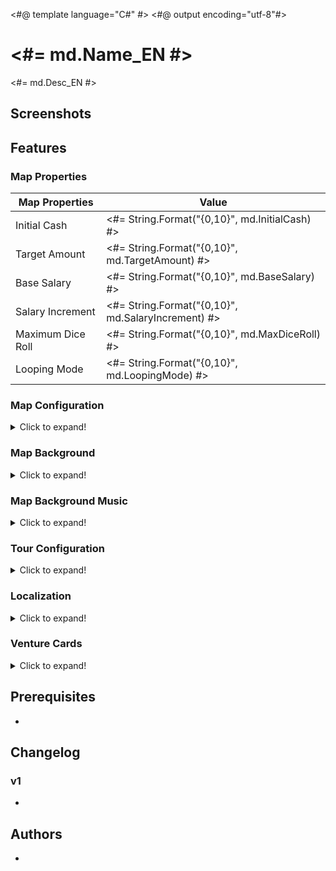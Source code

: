 <#@ template language="C#" #>
<#@ output encoding="utf-8"#>

# <#= md.Name_EN #>

<#= md.Desc_EN #>

## Screenshots

<Placeholder for screenshots>

## Features

### Map Properties

| Map Properties    |      Value |
| ----------------- | ---------- |
| Initial Cash      | <#= String.Format("{0,10}", md.InitialCash) #> |
| Target Amount     | <#= String.Format("{0,10}", md.TargetAmount) #> |
| Base Salary       | <#= String.Format("{0,10}", md.BaseSalary) #> |
| Salary Increment  | <#= String.Format("{0,10}", md.SalaryIncrement) #> |
| Maximum Dice Roll | <#= String.Format("{0,10}", md.MaxDiceRoll) #> |
| Looping Mode      | <#= String.Format("{0,10}", md.LoopingMode) #> |

### Map Configuration

<details>
  <summary>Click to expand!</summary>

| Map Configuration |                Value |
| ----------------- | -------------------- |
| Rules             | <#= String.Format("{0,20}", md.RuleSet) #> |
| Theme             | <#= String.Format("{0,20}", md.Theme) #> |
| FRB File Name 1   | <#= String.Format("{0,20}", md.FrbFile1) #> |
| FRB File Name 2   | <#= String.Format("{0,20}", md.FrbFile2) #> |
| FRB File Name 3   | <#= String.Format("{0,20}", md.FrbFile3) #> |
| FRB File Name 4   | <#= String.Format("{0,20}", md.FrbFile4) #> |

</details>

### Map Background

<details>
  <summary>Click to expand!</summary>

| On  | Background | Description          |
| --- | ---------- | -------------------- |
| <#= md.Background == "bg101"?":o:":"   " #> | bg101      | Trodain Castle       |
| <#= md.Background == "bg109"?":o:":"   " #> | bg109      | The Observatory      |
| <#= md.Background == "bg102"?":o:":"   " #> | bg102      | Ghost Ship           |
| <#= md.Background == "bg105"?":o:":"   " #> | bg105      | Slimenia             |
| <#= md.Background == "bg104"?":o:":"   " #> | bg104      | Mt. Magmageddon      |
| <#= md.Background == "bg106"?":o:":"   " #> | bg106      | Robbin' Hood Ruins   |
| <#= md.Background == "bg004"?":o:":"   " #> | bg004      | Mario Stadium        |
| <#= md.Background == "bg008"?":o:":"   " #> | bg008      | Starship Mario       |
| <#= md.Background == "bg002"?":o:":"   " #> | bg002      | Mario Circuit        |
| <#= md.Background == "bg001"?":o:":"   " #> | bg001      | Yoshi's Island       |
| <#= md.Background == "bg005"?":o:":"   " #> | bg005      | Delfino Plaza        |
| <#= md.Background == "bg003"?":o:":"   " #> | bg003      | Peach's Castle       |
| <#= md.Background == "bg107"?":o:":"   " #> | bg107      | Alefgard             |
| <#= md.Background == "bg006"?":o:":"   " #> | bg006      | Super Mario Bros     |
| <#= md.Background == "bg007"?":o:":"   " #> | bg007      | Bowser's Castle      |
| <#= md.Background == "bg009"?":o:":"   " #> | bg009      | Good Egg Galaxy      |
| <#= md.Background == "bg103"?":o:":"   " #> | bg103      | The Colossus         |
| <#= md.Background == "bg108"?":o:":"   " #> | bg108      | Alltrades Abbey      |
| <#= md.Background == "bg901"?":o:":"   " #> | bg901      | Practice Board       |

</details>

### Map Background Music

<details>
  <summary>Click to expand!</summary>

| On  | BGM | Brsar | Filename                 | Description              |
| --- | --- | ----- | ------------------------ | ------------------------ |
| <#= md.BGMID == 17?":o:":"   " #> |  17 |    29 | 29_BGM_MAP_TRODAIN       | Trodain Castle           |
| <#= md.BGMID == 21?":o:":"   " #> |  21 |    41 | 37_BGM_MAP_ANGEL         | The Observatory          |
| <#= md.BGMID ==  3?":o:":"   " #> |   3 |    31 | 30_BGM_MAP_GHOSTSHIP     | Ghost Ship               |
| <#= md.BGMID ==  6?":o:":"   " #> |   6 |    34 | 33_BGM_MAP_SLABACCA      | Slimenia                 |
| <#= md.BGMID ==  5?":o:":"   " #> |   5 |    33 | 32_BGM_MAP_SINOKAZAN     | Mt. Magmageddon          |
| <#= md.BGMID ==  7?":o:":"   " #> |   7 |    35 | 34_BGM_MAP_KANDATA       | Robbin' Hood Ruins       |
| <#= md.BGMID == 12?":o:":"   " #> |  12 |    23 | 23_BGM_MAP_STADIUM       | Mario Stadium            |
| <#= md.BGMID == 15?":o:":"   " #> |  15 |    27 | 27_BGM_MAP_STARSHIP      | Starship Mario           |
| <#= md.BGMID ==  0?":o:":"   " #> |   0 |    21 | 21_BGM_MAP_CIRCUIT       | Mario Circuit            |
| <#= md.BGMID == 11?":o:":"   " #> |  11 |    20 | 20_BGM_MAP_YOSHI         | Yoshi's Island           |
| <#= md.BGMID == 13?":o:":"   " #> |  13 |    24 | 24_BGM_MAP_DOLPIC        | Delfino Plaza            |
| <#= md.BGMID ==  1?":o:":"   " #> |   1 |    22 | 22_BGM_MAP_PEACH         | Peach's Castle           |
| <#= md.BGMID ==  9?":o:":"   " #> |   9 |    37 | 35_BGM_MAP_ALEFGARD      | Alefgard                 |
| <#= md.BGMID == 14?":o:":"   " #> |  14 |    25 | 25_BGM_MAP_SMB           | Super Mario Bros         |
| <#= md.BGMID ==  2?":o:":"   " #> |   2 |    26 | 26_BGM_MAP_KOOPA         | Bowser's Castle          |
| <#= md.BGMID == 16?":o:":"   " #> |  16 |    28 | 28_BGM_MAP_EGG           | Good Egg Galaxy          |
| <#= md.BGMID ==  4?":o:":"   " #> |   4 |    32 | 31_BGM_MAP_MAJINZOU      | The Colossus             |
| <#= md.BGMID == 19?":o:":"   " #> |  19 |    39 | 36_BGM_MAP_DHAMA         | Alltrades Abbey          |
| <#= md.BGMID == 22?":o:":"   " #> |  22 |     5 | 05_BGM_MENU              | Practice Board           |
| <#= md.BGMID ==  8?":o:":"   " #> |   8 |    36 | 34_BGM_MAP_KANDATA_old   | Unused                   |
| <#= md.BGMID == 10?":o:":"   " #> |  10 |    38 | 35_BGM_MAP_ALEFGARD_old  | Unused                   |
| <#= md.BGMID == 18?":o:":"   " #> |  18 |    30 | 29_BGM_MAP_TRODAIN_old   | Unused                   |
| <#= md.BGMID == 20?":o:":"   " #> |  20 |    40 | 36_BGM_MAP_DHAMA_old     | Unused                   |
| <#= md.BGMID == 23?":o:":"   " #> |  23 | 42/43 | 38_BGM_GOALPROP_(M/D)    | Promotion                |
| <#= md.BGMID == 24?":o:":"   " #> |  24 | 10/11 | 10_BGM_WINNER_(M/D)      | Winner                   |
| <#= md.BGMID == 25?":o:":"   " #> |  25 |    12 | 12_BGM_CHANCECARD        | Select Chancecard        |
| <#= md.BGMID == 26?":o:":"   " #> |  26 |    13 | 13_BGM_STOCK             | Buy/Sell Stock           |
| <#= md.BGMID == 27?":o:":"   " #> |  27 |    14 | 14_BGM_AUCTION           | Auction                  |
| <#= md.BGMID == 28?":o:":"   " #> |  28 | 15/16 | 15_BGM_CASINO_SLOT_(M/D) | Round The Blocks         |
| <#= md.BGMID == 29?":o:":"   " #> |  29 |    17 | 15_BGM_CASINO_BLOCK      | Memory Block             |
| <#= md.BGMID == 30?":o:":"   " #> |  30 |    12 | 12_BGM_CHANCECARD        | Dart of Gold             |
| <#= md.BGMID == 31?":o:":"   " #> |  31 |    16 | 16_BGM_CASINO_SLOT_D     | Select your Slime        |
| <#= md.BGMID == 32?":o:":"   " #> |  32 |    19 | 19_BGM_CASINO_RACE       | Racing Slimes            |
| <#= md.BGMID == 33?":o:":"   " #> |  33 |     0 | 01_BGM_TITLE             | Title Screen             |
| <#= md.BGMID == 34?":o:":"   " #> |  34 |     5 | 05_BGM_MENU              | Menu                     |
| <#= md.BGMID == 35?":o:":"   " #> |  35 |     3 | 04_BGM_SAVELOAD          | Save/Load Screen         |
| <#= md.BGMID == 36?":o:":"   " #> |  36 |     4 | 04_BGM_SAVELOAD_old      | unused                   |
| <#= md.BGMID == 37?":o:":"   " #> |  37 |     6 | 06_BGM_WIFI              | Wi-Fi                    |
| <#= md.BGMID == 38?":o:":"   " #> |  38 |     3 | 04_BGM_SAVELOAD          | Unknown                  |
| <#= md.BGMID == 39?":o:":"   " #> |  39 |     7 | 07_BGM_ENDING_M          | Credits                  |

</details>

### Tour Configuration

<details>
  <summary>Click to expand!</summary>

| Tour Configuration     | Value           |
| ---------------------- | --------------- |
| Tour Bankruptcy Limit  | <#= String.Format("{0,15}", md.TourBankruptcyLimit) #> |
| Tour Initial Cash      | <#= String.Format("{0,15}", md.TourInitialCash) #> |
| Tour Opponent 1        | <#= String.Format("{0,15}", md.TourOpponent1) #> |
| Tour Opponent 2        | <#= String.Format("{0,15}", md.TourOpponent2) #> |
| Tour Opponent 3        | <#= String.Format("{0,15}", md.TourOpponent3) #> |
| Tour Clear Rank        | <#= String.Format("{0,15}", md.TourClearRank) #> |
| Tour Difficulty        | <#= String.Format("{0,15}", md.TourDifficulty) #> |
| Tour General Play Time | <#= String.Format("{0,15}", md.TourGeneralPlayTime) #> |

</details>

### Localization

<details>
  <summary>Click to expand!</summary>
    
| Message   | String |
| --------- | ------ |
| Name (DE) | <#= md.Name_DE #> |
| Name (ES) | <#= md.Name_SU #> |
| Name (FR) | <#= md.Name_FR #> |
| Name (IT) | <#= md.Name_IT #> |
| Name (JP) | <#= md.Name_JP #> |
| Desc (DE) | <#= md.Desc_DE #> |
| Desc (ES) | <#= md.Desc_SU #> |
| Desc (FR) | <#= md.Desc_DE #> |
| Desc (IT) | <#= md.Desc_SU #> |
| Desc (JP) | <#= md.Desc_FR #> |

</details>

### Venture Cards

<details>
  <summary>Click to expand!</summary>

| ID  | On  | Description                                                                                                      |
| --- | --- | ---------------------------------------------------------------------------------------------------------------- |
|   1 | <#= md.Venture_Cards[  0] != 0?":o:":"   " #> | Adventurous turning point! You can choose which way to move on your next go, (player's name).                    |
|   2 | <#= md.Venture_Cards[  1] != 0?":o:":"   " #> | Venture on! Roll the die again and move forward.                                                                 |
|   3 | <#= md.Venture_Cards[  2] != 0?":o:":"   " #> | Venture through space! Zoom over to any non-venture, non-suit square you like!                                   |
|   4 | <#= md.Venture_Cards[  3] != 0?":o:":"   " #> | Moneymaking venture! Roll the die and get 40 times the number shown in gold coins from the player in 1st place!  |
|   5 | <#= md.Venture_Cards[  4] != 0?":o:":"   " #> | Venture through space! Zoom over to any shop or vacant plot!                                                     |
|   6 | <#= md.Venture_Cards[  5] != 0?":o:":"   " #> | Venture through space! Zoom over to any venture or suit square!                                                  |
|   7 | <#= md.Venture_Cards[  6] != 0?":o:":"   " #> | Special bonus! Your shops all grow by 7%!                                                                        |
|   8 | <#= md.Venture_Cards[  7] != 0?":o:":"   " #> | Venture on! Everyone's shop prices increase by 30%! Now roll the die and move again.                             |
|   9 | <#= md.Venture_Cards[  8] != 0?":o:":"   " #> | Venture on! Everyone's shops close for the day! Now roll the die and move again.                                 |
|  10 | <#= md.Venture_Cards[  9] != 0?":o:":"   " #> | Venture on! Everyone's shop prices cut in half! Now roll the die and move again.                                 |
|  11 | <#= md.Venture_Cards[ 10] != 0?":o:":"   " #> | Moneymaking venture! Roll the die and get 11 times the number shown in gold coins from all other players!        |
|  12 | <#= md.Venture_Cards[ 11] != 0?":o:":"   " #> | Capital venture! You can invest capital in any of your shops.                                                    |
|  13 | <#= md.Venture_Cards[ 12] != 0?":o:":"   " #> | Misadventure! The values of all your shops drop by 13%!                                                          |
|  14 | <#= md.Venture_Cards[ 13] != 0?":o:":"   " #> | Misadventure! You give everyone 30G each!                                                                        |
|  15 | <#= md.Venture_Cards[ 14] != 0?":o:":"   " #> | Moneymaking venture! Roll the die and get 50 times the number shown in gold coins from the bank!                 |
|  16 | <#= md.Venture_Cards[ 15] != 0?":o:":"   " #> | Random venture! Shops expand in three districts picked at random!                                                |
|  17 | <#= md.Venture_Cards[ 16] != 0?":o:":"   " #> | Special bonus! You receive half of your salary!                                                                  |
|  18 | <#= md.Venture_Cards[ 17] != 0?":o:":"   " #> | Misadventure! The bank is forcibly buying you out! You're compelled to sell a shop for only twice its value.     |
|  19 | <#= md.Venture_Cards[ 18] != 0?":o:":"   " #> | Price hike venture! Your shop prices go up by 30% until your next turn.                                          |
|  20 | <#= md.Venture_Cards[ 19] != 0?":o:":"   " #> | Revaluation venture! You can expand any one of your shops by 20%.                                                |
|  21 | <#= md.Venture_Cards[ 20] != 0?":o:":"   " #> | Random venture! You receive 20 stocks in a district picked at random!                                            |
|  22 | <#= md.Venture_Cards[ 21] != 0?":o:":"   " #> | Cashback venture! You can sell a shop back to the bank for twice its shop value.                                 |
|  23 | <#= md.Venture_Cards[ 22] != 0?":o:":"   " #> | Revaluation venture! You can expand any one of your shops by 50%.                                                |
|  24 | <#= md.Venture_Cards[ 23] != 0?":o:":"   " #> | Misadventure! The bank is forcibly buying you out! You're compelled to sell a shop for 200G more than its value. |
|  25 | <#= md.Venture_Cards[ 24] != 0?":o:":"   " #> | Misadventure! Your shop prices halve until your next turn!                                                       |
|  26 | <#= md.Venture_Cards[ 25] != 0?":o:":"   " #> | Lucky venture! You get a big commission until your next turn!                                                    |
|  27 | <#= md.Venture_Cards[ 26] != 0?":o:":"   " #> | Special bonus! You receive 27 times the number of shops you own in gold coins from the bank!                     |
|  28 | <#= md.Venture_Cards[ 27] != 0?":o:":"   " #> | Cameo adventure! A goodybag appears!                                                                             |
|  29 | <#= md.Venture_Cards[ 28] != 0?":o:":"   " #> | Freebie! Take a Heart!                                                                                           |
|  30 | <#= md.Venture_Cards[ 29] != 0?":o:":"   " #> | Venture on! All shops charge a 100G flat rate! Now roll the die and move again.                                  |
|  31 | <#= md.Venture_Cards[ 30] != 0?":o:":"   " #> | Random venture! Shops expand by 10% in a district picked at random!                                              |
|  32 | <#= md.Venture_Cards[ 31] != 0?":o:":"   " #> | Random venture! Shops expand by 20% in a district picked at random!                                              |
|  33 | <#= md.Venture_Cards[ 32] != 0?":o:":"   " #> | Cashback venture! You can sell a shop back to the bank for three times its shop value.                           |
|  34 | <#= md.Venture_Cards[ 33] != 0?":o:":"   " #> | Dicey adventure! Roll 1/3/5 and your shops close for the day. Roll 2/4/6 and everyone else's shops close.        |
|  35 | <#= md.Venture_Cards[ 34] != 0?":o:":"   " #> | Stock venture! You can sell stocks you own at 35% above the market value.                                        |
|  36 | <#= md.Venture_Cards[ 35] != 0?":o:":"   " #> | Capital venture! You can pay 100G for the chance to invest in your shops.                                        |
|  37 | <#= md.Venture_Cards[ 36] != 0?":o:":"   " #> | Random venture! Shops expand by 30% in a district picked at random!                                              |
|  38 | <#= md.Venture_Cards[ 37] != 0?":o:":"   " #> | Stock venture! You can buy stocks in a district of your choice at 10% above the market value.                    |
|  39 | <#= md.Venture_Cards[ 38] != 0?":o:":"   " #> | Suit venture! Buy a Suit Yourself card for 100G.                                                                 |
|  40 | <#= md.Venture_Cards[ 39] != 0?":o:":"   " #> | Misadventure! You give away 10% of your ready cash to the player in last place!                                  |
|  41 | <#= md.Venture_Cards[ 40] != 0?":o:":"   " #> | Misadventure! Stock prices fall by 10% in a district picked at random!                                           |
|  42 | <#= md.Venture_Cards[ 41] != 0?":o:":"   " #> | Misadventure! Stock prices fall by 20% in a district picked at random!                                           |
|  43 | <#= md.Venture_Cards[ 42] != 0?":o:":"   " #> | Misadventure! You pay an assets tax of two gold coins per unit of stock that you own!                            |
|  44 | <#= md.Venture_Cards[ 43] != 0?":o:":"   " #> | Misadventure! Roll the die and pay 44 times the number in gold coins to the player in last place!                |
|  45 | <#= md.Venture_Cards[ 44] != 0?":o:":"   " #> | Dicey adventure! Roll 1/3/5 to warp to a take-a-break square. Roll 2/4/6 to warp to the arcade.                  |
|  46 | <#= md.Venture_Cards[ 45] != 0?":o:":"   " #> | Misadventure! You drop your wallet and lose 10% of your ready cash!                                              |
|  47 | <#= md.Venture_Cards[ 46] != 0?":o:":"   " #> | Dicey adventure! Roll 2-6 to get all the suits. Roll 1 and lose all your suits.                                  |
|  48 | <#= md.Venture_Cards[ 47] != 0?":o:":"   " #> | Misadventure! All shops in a district picked at random fall in value by 10%!                                     |
|  49 | <#= md.Venture_Cards[ 48] != 0?":o:":"   " #> | Misadventure! All shops in a district picked at random fall in value by 20%!                                     |
|  50 | <#= md.Venture_Cards[ 49] != 0?":o:":"   " #> | Venture on! Move forward the same number of squares again.                                                       |
|  51 | <#= md.Venture_Cards[ 50] != 0?":o:":"   " #> | Venture on! Move forward 1 square more.                                                                          |
|  52 | <#= md.Venture_Cards[ 51] != 0?":o:":"   " #> | Venture on! Move forward another 2 squares.                                                                      |
|  53 | <#= md.Venture_Cards[ 52] != 0?":o:":"   " #> | Venture through space! Zoom over to the bank!                                                                    |
|  54 | <#= md.Venture_Cards[ 53] != 0?":o:":"   " #> | Venture through space! Pay 100G to zoom straight to the bank!                                                    |
|  55 | <#= md.Venture_Cards[ 54] != 0?":o:":"   " #> | Venture on! Roll the die again and move forward (with an invitation to browse thrown in!).                       |
|  56 | <#= md.Venture_Cards[ 55] != 0?":o:":"   " #> | Venture on! Roll the die again and move forward (with a half-price special offer thrown in!).                    |
|  57 | <#= md.Venture_Cards[ 56] != 0?":o:":"   " #> | Venture through space! Zoom to any square you like.                                                              |
|  58 | <#= md.Venture_Cards[ 57] != 0?":o:":"   " #> | Venture through space! Pay 100G to zoom to any non-venture, non-suit square you like!                            |
|  59 | <#= md.Venture_Cards[ 58] != 0?":o:":"   " #> | Stock venture! You can buy stocks in a district of your choice at 10% below the market value.                    |
|  60 | <#= md.Venture_Cards[ 59] != 0?":o:":"   " #> | Random venture! Stock prices increase by 10% in a district picked at random!                                     |
|  61 | <#= md.Venture_Cards[ 60] != 0?":o:":"   " #> | Special bonus! You receive a 10% dividend on your stocks!                                                        |
|  62 | <#= md.Venture_Cards[ 61] != 0?":o:":"   " #> | Special bonus! You receive a 20% dividend on your stocks!                                                        |
|  63 | <#= md.Venture_Cards[ 62] != 0?":o:":"   " #> | Random venture! Stock prices increase by 20% in a district picked at random!                                     |
|  64 | <#= md.Venture_Cards[ 63] != 0?":o:":"   " #> | Random venture! Stock prices increase by 30% in a district picked at random!                                     |
|  65 | <#= md.Venture_Cards[ 64] != 0?":o:":"   " #> | Forced buyout! You can buy a vacant plot or shop for five times its value, whether someone else owns it or not.  |
|  66 | <#= md.Venture_Cards[ 65] != 0?":o:":"   " #> | Special bonus! You receive 10 of the most valuable stocks!                                                       |
|  67 | <#= md.Venture_Cards[ 66] != 0?":o:":"   " #> | Stock venture! You can buy stocks in a district of your choice.                                                  |
|  68 | <#= md.Venture_Cards[ 67] != 0?":o:":"   " #> | Special arcade adventure! You're invited to play Memory Block!                                                   |
|  69 | <#= md.Venture_Cards[ 68] != 0?":o:":"   " #> | Stock venture! You can sell stocks you own at 20% above the market value.                                        |
|  70 | <#= md.Venture_Cards[ 69] != 0?":o:":"   " #> | Special bonus! You get a sudden promotion and receive a salary! (You lose any suits you have.)                   |
|  71 | <#= md.Venture_Cards[ 70] != 0?":o:":"   " #> | Capital venture! You can invest up to 200G of the bank's money in your shops.                                    |
|  72 | <#= md.Venture_Cards[ 71] != 0?":o:":"   " #> | Dicey adventure! Roll 1/3/5 to take 20 times the number of your shops in gold coins. Roll 2/4/6 to pay the same. |
|  73 | <#= md.Venture_Cards[ 72] != 0?":o:":"   " #> | Property venture! You can buy any unowned shop or vacant plot.                                                   |
|  74 | <#= md.Venture_Cards[ 73] != 0?":o:":"   " #> | Misadventure! You are forced to auction one of your shops (with a starting price of twice the shop's value).     |
|  75 | <#= md.Venture_Cards[ 74] != 0?":o:":"   " #> | Property venture! You can buy any unowned shop or vacant plot for twice its value.                               |
|  76 | <#= md.Venture_Cards[ 75] != 0?":o:":"   " #> | Special arcade adventure! You're invited to play Round the Blocks!                                               |
|  77 | <#= md.Venture_Cards[ 76] != 0?":o:":"   " #> | Freebie! Take five of each district's stocks.                                                                    |
|  78 | <#= md.Venture_Cards[ 77] != 0?":o:":"   " #> | Property venture! You can buy any unowned shop or vacant plot for 200G more than its value.                      |
|  79 | <#= md.Venture_Cards[ 78] != 0?":o:":"   " #> | Forced buyout! You can buy a vacant plot or shop for three times its value, whether someone else owns it or not. |
|  80 | <#= md.Venture_Cards[ 79] != 0?":o:":"   " #> | Freebie! Take a Spade!                                                                                           |
|  81 | <#= md.Venture_Cards[ 80] != 0?":o:":"   " #> | Misadventure! All other players can only move forward 1 on their next turn.                                      |
|  82 | <#= md.Venture_Cards[ 81] != 0?":o:":"   " #> | Freebie! Take a Club!                                                                                            |
|  83 | <#= md.Venture_Cards[ 82] != 0?":o:":"   " #> | Dicey adventure! Roll 1/3/5 and warp to a random location. Roll 2/4/6 and everyone else warps.                   |
|  84 | <#= md.Venture_Cards[ 83] != 0?":o:":"   " #> | Moneymaking venture! The winning player must pay you 10% of their ready cash!                                    |
|  85 | <#= md.Venture_Cards[ 84] != 0?":o:":"   " #> | Moneymaking venture! Roll the die and get 85 times the number shown in gold coins from the bank!                 |
|  86 | <#= md.Venture_Cards[ 85] != 0?":o:":"   " #> | Moneymaking venture! Take 100G from all other players!                                                           |
|  87 | <#= md.Venture_Cards[ 86] != 0?":o:":"   " #> | Venture on! Roll the special all-7s-and-8s die and move forward again.                                           |
|  88 | <#= md.Venture_Cards[ 87] != 0?":o:":"   " #> | Misadventure! All other players swap places!                                                                     |
|  89 | <#= md.Venture_Cards[ 88] != 0?":o:":"   " #> | Freebie! All players take a Suit Yourself card!                                                                  |
|  90 | <#= md.Venture_Cards[ 89] != 0?":o:":"   " #> | Price hike venture! All shop prices go up by 30% until your next turn.                                           |
|  91 | <#= md.Venture_Cards[ 90] != 0?":o:":"   " #> | Cameo adventure! A healslime appears!                                                                            |
|  92 | <#= md.Venture_Cards[ 91] != 0?":o:":"   " #> | Cameo adventure! Lakitu appears!                                                                                 |
|  93 | <#= md.Venture_Cards[ 92] != 0?":o:":"   " #> | Dicey adventure! Roll 1/3/5 and your shops expand by 10%. Roll 2/4/6 and everyone else's shops expand by 5%.     |
|  94 | <#= md.Venture_Cards[ 93] != 0?":o:":"   " #> | Freebie! Take a Diamond!                                                                                         |
|  95 | <#= md.Venture_Cards[ 94] != 0?":o:":"   " #> | Misadventure! You throw an impromptu party. All other players come to your location!                             |
|  96 | <#= md.Venture_Cards[ 95] != 0?":o:":"   " #> | Misadventure! All players scramble to another player's location!                                                 |
|  97 | <#= md.Venture_Cards[ 96] != 0?":o:":"   " #> | Stock rise venture! Increase stock value by 20% in a district of your choice.                                    |
|  98 | <#= md.Venture_Cards[ 97] != 0?":o:":"   " #> | Forced buyout! You can buy a vacant plot or shop for four times its value, whether someone else owns it or not.  |
|  99 | <#= md.Venture_Cards[ 98] != 0?":o:":"   " #> | Freebie! What's inside...?                                                                                       |
| 100 | <#= md.Venture_Cards[ 99] != 0?":o:":"   " #> | Freebie! Take a Suit Yourself card!                                                                              |
| 101 | <#= md.Venture_Cards[100] != 0?":o:":"   " #> | Special bonus! Your shops all grow by 21%!                                                                       |
| 102 | <#= md.Venture_Cards[101] != 0?":o:":"   " #> | Moneymaking venture! Roll the die and get 33 times the number shown in gold coins from all other players!        |
| 103 | <#= md.Venture_Cards[102] != 0?":o:":"   " #> | Misadventure! The values of all your shops drop by 25%!                                                          |
| 104 | <#= md.Venture_Cards[103] != 0?":o:":"   " #> | Misadventure! You give everyone 80G each!                                                                        |
| 105 | <#= md.Venture_Cards[104] != 0?":o:":"   " #> | Moneymaking venture! Roll the die and get the number shown x your level x 40G from the bank!                     |
| 106 | <#= md.Venture_Cards[105] != 0?":o:":"   " #> | Freebie! Roll the die and get half the number shown of Suit Yourself cards! (Decimals will be rounded down.)     |
| 107 | <#= md.Venture_Cards[106] != 0?":o:":"   " #> | Revaluation venture! You can expand any one of your shops by 30%.                                                |
| 108 | <#= md.Venture_Cards[107] != 0?":o:":"   " #> | Cashback venture! You can sell a shop back to the bank for four times its shop value.                            |
| 109 | <#= md.Venture_Cards[108] != 0?":o:":"   " #> | Revaluation venture! You can expand any one of your shops by 75%.                                                |
| 110 | <#= md.Venture_Cards[109] != 0?":o:":"   " #> | Special bonus! You receive 77 times the number of shops you own in gold coins from the bank!                     |
| 111 | <#= md.Venture_Cards[110] != 0?":o:":"   " #> | Cashback venture! You can sell a shop back to the bank for 500G more than its shop value.                        |
| 112 | <#= md.Venture_Cards[111] != 0?":o:":"   " #> | Special bonus! You receive 100 times the number of shops you own in gold coins!                                  |
| 113 | <#= md.Venture_Cards[112] != 0?":o:":"   " #> | Moneymaking venture! Roll the die and get the number shown x your level x 20G from the bank!                     |
| 114 | <#= md.Venture_Cards[113] != 0?":o:":"   " #> | Moneymaking venture! Take your level times 40G from all other players!                                           |
| 115 | <#= md.Venture_Cards[114] != 0?":o:":"   " #> | Misadventure! All other players can only move forward 7 on their next turn.                                      |
| 116 | <#= md.Venture_Cards[115] != 0?":o:":"   " #> | Moneymaking venture! Roll the die and get 60 times the number shown in gold coins from the player in 1st place!  |
| 117 | <#= md.Venture_Cards[116] != 0?":o:":"   " #> | Adventurous turning point! Everyone gets to choose which way to move on their next go.                           |
| 118 | <#= md.Venture_Cards[117] != 0?":o:":"   " #> | Lucky venture! You get a really big commission until your next turn!                                             |
| 119 | <#= md.Venture_Cards[118] != 0?":o:":"   " #> | Misadventure! You give 20% of your ready cash to the player in last place!                                       |
| 120 | <#= md.Venture_Cards[119] != 0?":o:":"   " #> | Misadventure! You drop your wallet and lose 20% of your ready cash!                                              |
| 121 | <#= md.Venture_Cards[120] != 0?":o:":"   " #> | Capital venture! You can invest up to 400G of the bank's money in your shops.                                    |
| 122 | <#= md.Venture_Cards[121] != 0?":o:":"   " #> | Moneymaking venture! The winning player must pay you 20% of their ready cash!                                    |
| 123 | <#= md.Venture_Cards[122] != 0?":o:":"   " #> | Dicey adventure! Roll 1/3/5 and your shops expand by 20%. Roll 2/4/6 and everyone else's shops expand by 5%.     |
| 124 | <#= md.Venture_Cards[123] != 0?":o:":"   " #> | Suit venture! Buy a Suit Yourself card for 50G.                                                                  |
| 125 | <#= md.Venture_Cards[124] != 0?":o:":"   " #> | Dicey adventure! Roll 1/3/5 to warp to a boon square. Roll 2/4/6 to warp to the arcade.                          |
| 126 | <#= md.Venture_Cards[125] != 0?":o:":"   " #> | Revaluation venture! Roll the die and expand your shops by 2% for each number.                                   |
| 127 | <#= md.Venture_Cards[126] != 0?":o:":"   " #> | Special arcade adventure! You're invited to play Round the Blocks and Memory Block!                              |
| 128 | <#= md.Venture_Cards[127] != 0?":o:":"   " #> | Special bonus! You receive 55 times the number of shops you own in gold coins from the bank!                     |

</details>

## Prerequisites

- <Placeholder for prerequisites>

## Changelog

### v1
- <Placeholder for version information>

## Authors

- <Placeholder for author information>